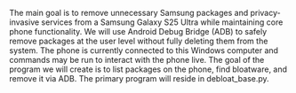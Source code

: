 The main goal is to remove unnecessary Samsung packages and privacy-invasive services from a Samsung Galaxy S25 Ultra while maintaining core phone functionality. We will use Android Debug Bridge (ADB) to safely remove packages at the user level without fully deleting them from the system. The phone is currently connected to this Windows computer and commands may be run to interact with the phone live. The goal of the program we will create is to list packages on the phone, find bloatware, and remove it via ADB. The primary program will reside in debloat_base.py.